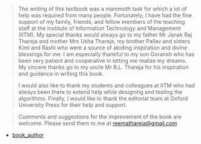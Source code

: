 
 > The writing of this textbook was a mammoth task for which a lot of help was required from many 
people. Fortunately, I have had the fine support of my family, friends, and fellow members of the 
teaching staff at the Institute of Information Technology and Management (IITM). My special 
thanks would always go to my father Mr Janak Raj Thareja and mother Mrs Usha Thareja, my 
brother Pallav and sisters Kimi and Rashi who were a source of abiding inspiration and divine 
blessings for me. I am especially thankful to my son Goransh who has been very patient and 
cooperative in letting me realize my dreams. My sincere thanks go to my uncle Mr B.L. Thareja 
for his inspiration and guidance in writing this book.
 

 >  I would also like to thank my students and colleagues at IITM who had always been there to 
extend help while designing and testing the algorithms. Finally, I would like to thank the editorial 
team at Oxford University Press for their help and support.
 

 >  Comments and suggestions for the improvement of the book are welcome. Please send them 
to me at reemathareja@gmail.com
 
- [book_author](book_author/readme.md) 
